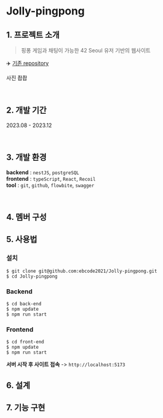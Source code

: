 # Jolly-pingpong

## 1. 프로젝트 소개

> 핑퐁 게임과 채팅이 가능한 42 Seoul 유저 기반의 웹사이트

✈️ [기존 repository](https://github.com/42-Jolly-pingpong/back-end)

사진 촵촵

<br />

## 2. 개발 기간

2023.08 - 2023.12

<br />

## 3. 개발 환경

**backend** : `nestJS`, `postgreSQL` \
**frontend** : `typeScript`, `React`, `Recoil` \
**tool** : `git`, `github`, `flowbite`, `swagger`

<br />

## 4. 멤버 구성

## 5. 사용법

### 설치

```
$ git clone git@github.com:ebcode2021/Jolly-pingpong.git
$ cd Jolly-pingpong
```

### Backend

```
$ cd back-end
$ npm update
$ npm run start
```

### Frontend

```
$ cd front-end
$ npm update
$ npm run start
```

**서버 시작 후 사이트 접속** -> `http://localhost:5173`

## 6. 설계

## 7. 기능 구현
